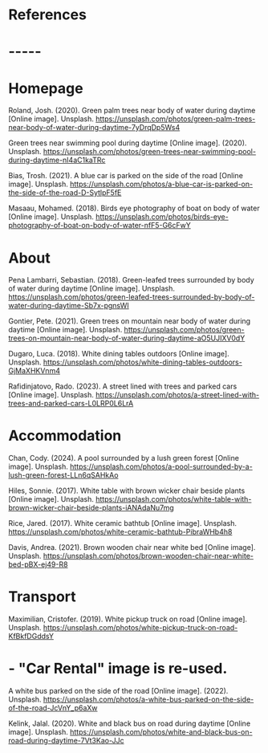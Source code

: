 # References
# -----

# Homepage

Roland, Josh. (2020). Green palm trees near body of water during daytime [Online image]. Unsplash. https://unsplash.com/photos/green-palm-trees-near-body-of-water-during-daytime-7yDrqDp5Ws4

Green trees near swimming pool during daytime [Online image]. (2020). Unsplash. https://unsplash.com/photos/green-trees-near-swimming-pool-during-daytime-nI4aC1kaTRc

Bias, Trosh. (2021). A blue car is parked on the side of the road [Online image]. Unsplash. https://unsplash.com/photos/a-blue-car-is-parked-on-the-side-of-the-road-D-SytlpF5fE

Masaau, Mohamed. (2018). Birds eye photography of boat on body of water [Online image]. Unsplash. https://unsplash.com/photos/birds-eye-photography-of-boat-on-body-of-water-nfF5-G6cFwY

# About

Pena Lambarri, Sebastian. (2018). Green-leafed trees surrounded by body of water during daytime [Online image]. Unsplash. https://unsplash.com/photos/green-leafed-trees-surrounded-by-body-of-water-during-daytime-Sb7x-pgnsWI

Gontier, Pete. (2021). Green trees on mountain near body of water during daytime [Online image]. Unsplash. https://unsplash.com/photos/green-trees-on-mountain-near-body-of-water-during-daytime-aO5UJIXV0dY

Dugaro, Luca. (2018). White dining tables outdoors [Online image]. Unsplash. https://unsplash.com/photos/white-dining-tables-outdoors-GjMaXHKVnm4

Rafidinjatovo, Rado. (2023). A street lined with trees and parked cars [Online image]. Unsplash. https://unsplash.com/photos/a-street-lined-with-trees-and-parked-cars-L0LRP0L6LrA

# Accommodation

Chan, Cody. (2024). A pool surrounded by a lush green forest [Online image]. Unsplash. https://unsplash.com/photos/a-pool-surrounded-by-a-lush-green-forest-LLn6qSAHkAo

Hiles, Sonnie. (2017). White table with brown wicker chair beside plants [Online image]. Unsplash. https://unsplash.com/photos/white-table-with-brown-wicker-chair-beside-plants-iANAdaNu7mg

Rice, Jared. (2017). White ceramic bathtub [Online image]. Unsplash. https://unsplash.com/photos/white-ceramic-bathtub-PibraWHb4h8

Davis, Andrea. (2021). Brown wooden chair near white bed [Online image]. Unsplash. https://unsplash.com/photos/brown-wooden-chair-near-white-bed-pBX-ej49-R8

# Transport

Maximilian, Cristofer. (2019). White pickup truck on road [Online image]. Unsplash. https://unsplash.com/photos/white-pickup-truck-on-road-KfBkfDGddsY

# - "Car Rental" image is re-used.

A white bus parked on the side of the road [Online image]. (2022). Unsplash. https://unsplash.com/photos/a-white-bus-parked-on-the-side-of-the-road-JcVnY_p6aXw

Kelink, Jalal. (2020). White and black bus on road during daytime [Online image]. Unsplash. https://unsplash.com/photos/white-and-black-bus-on-road-during-daytime-7Vt3Kao-JJc